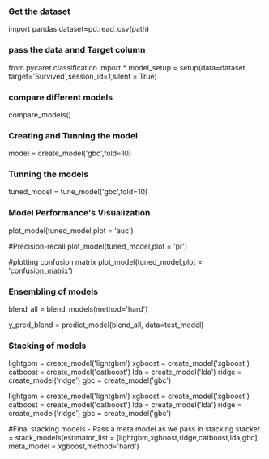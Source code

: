 ### Get the dataset
import pandas
dataset=pd.read_csv(path)

### pass the data annd Target column
from pycaret.classification import *
model_setup = setup(data=dataset, target='Survived',session_id=1,silent = True)

### compare different models 
compare_models()

### Creating and Tunning the model
model = create_model('gbc',fold=10)

### Tunning the models 
tuned_model = tune_model('gbc',fold=10)

### Model Performance's Visualization
plot_model(tuned_model,plot = 'auc')

#Precision-recall
plot_model(tuned_model,plot = 'pr')

#plotting confusion matrix
plot_model(tuned_model,plot = 'confusion_matrix')

### Ensembling of models
blend_all = blend_models(method='hard')

y_pred_blend = predict_model(blend_all, data=test_model)

### Stacking of models

lightgbm = create_model('lightgbm')
xgboost = create_model('xgboost')
catboost = create_model('catboost')
lda = create_model('lda')
ridge = create_model('ridge')
gbc = create_model('gbc')

lightgbm = create_model('lightgbm')
xgboost = create_model('xgboost')
catboost = create_model('catboost')
lda = create_model('lda')
ridge = create_model('ridge')
gbc = create_model('gbc')

#Final stacking models - Pass a meta model as we pass in stacking 
stacker = stack_models(estimator_list = [lightgbm,xgboost,ridge,catboost,lda,gbc],
                       meta_model = xgboost,method='hard')
